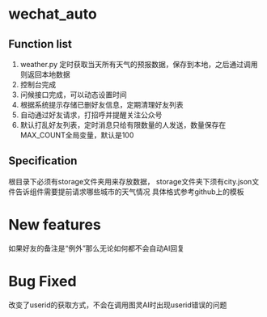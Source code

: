 # wechat_auto

## Function list

1. weather.py 定时获取当天所有天气的预报数据，保存到本地，之后通过调用则返回本地数据
2. 控制台完成
3. 问候接口完成，可以动态设置时间
4. 根据系统提示存储已删好友信息，定期清理好友列表
5. 自动通过好友请求，打招呼并提醒关注公众号
6. 默认打乱好友列表，定时消息只给有限数量的人发送，数量保存在MAX_COUNT全局变量，默认是100

## Specification

根目录下必须有storage文件夹用来存放数据，
storage文件夹下须有city.json文件告诉组件需要提前请求哪些城市的天气情况
具体格式参考github上的模板

# New features
如果好友的备注是“例外”那么无论如何都不会自动AI回复

# Bug Fixed
改变了userid的获取方式，不会在调用图灵AI时出现userid错误的问题